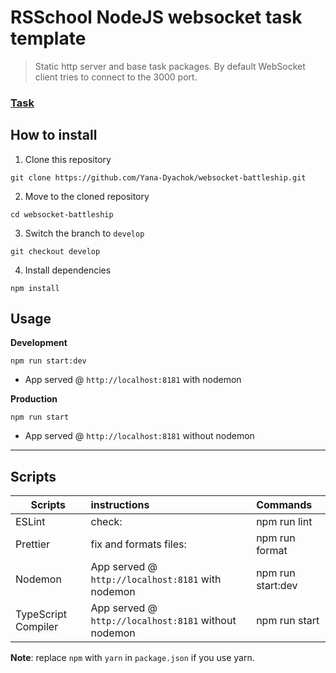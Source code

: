 # RSSchool NodeJS websocket task template
> Static http server and base task packages. 
> By default WebSocket client tries to connect to the 3000 port.

### [Task](https://github.com/AlreadyBored/nodejs-assignments/blob/main/assignments/battleship/assignment.md)

## How to install

1.  Clone this repository
```
git clone https://github.com/Yana-Dyachok/websocket-battleship.git
```
2.  Move to the cloned repository
```
cd websocket-battleship
```
3.  Switch the branch to `develop`
```
git checkout develop
```
4.  Install dependencies
```
npm install
```
## Usage
**Development**

`npm run start:dev`

* App served @ `http://localhost:8181` with nodemon

**Production**

`npm run start`

* App served @ `http://localhost:8181` without nodemon

---
## Scripts
 Scripts                  |   instructions                         | Commands
--------------------------|:---------------------------------------|:-----------------------------
ESLint                    | check:                                 | npm run lint 
Prettier                  | fix and formats files:                 | npm run format
Nodemon                   | App served @ `http://localhost:8181` with nodemon  |  npm run start:dev
TypeScript Compiler       | App served @ `http://localhost:8181` without nodemon   | npm run start


**Note**: replace `npm` with `yarn` in `package.json` if you use yarn.
